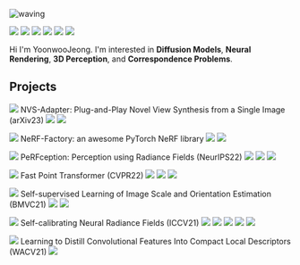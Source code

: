 ![waving](https://capsule-render.vercel.app/api?type=waving&height=200&text=Yoonwoo%20Jeong&fontAlign=60&fontAlignY=40&color=gradient)


<a href="https://yoonwooinfo.notion.site" target="_blank"><img src="https://img.shields.io/badge/Blog-black?style=plastic&logo=Medium&logoColor=#000000"/></a>
<a href="https://www.facebook.com/profile.php?id=100006918221839" target="_blank"><img src="https://img.shields.io/badge/Facebook-white?style=plastic&logo=Facebook&logoColor=#1877F2"/></a>
<a href="https://www.linkedin.com/in/yoonwoo-jeong-6994ab185/" target="_blank"><img src="https://img.shields.io/badge/LinkedIn-blue?style=plastic&logo=LinkedIn&logoColor=#0A66C2"/></a>
<a href="https://www.overleaf.com/read/xvqdfqfjpkyc" target="_blank"><img src="https://img.shields.io/badge/CurriculumVitae-green?style=plastic&logo=Overleaf&logoColor=#47A141"/></a>
<a href="mailto:﻿jyw123822@gmail.com" target="_blank"><img src="https://img.shields.io/badge/Mail-red?style=plastic&logo=Gmail&logoColor=white"/></a>
<a href="https://twitter.com/yoonwoojeong" target="_blank"><img src="https://img.shields.io/badge/Twitter-white?style=plastic&logo=Twitter&logoColor=skyblue"/></a>


Hi I'm YoonwooJeong. I'm interested in **Diffusion Models**, **Neural Rendering**, **3D Perception**, and **Correspondence Problems**. 
## Projects 

 <img src="https://img.shields.io/badge/1st%20Author-gold?style=plastic"/> NVS-Adapter: Plug-and-Play Novel View Synthesis from a Single Image (arXiv23) <a href="https://arxiv.org/abs/2312.07315" target="_blank"><img src="https://img.shields.io/badge/arXiv-skygreen?style=plastic&logo=arXiv&logoColor=yellow"/></a> <a href="https://postech-cvlab.github.io/nvsadapter/" target="_blank"><img src="https://img.shields.io/badge/Project%20Page-9cf?style=plastic&logo=GitBook&logoColor=#3884FF"/></a> 

 <img src="https://img.shields.io/badge/Project%20Leader-gold?style=plastic"/> NeRF-Factory: an awesome PyTorch NeRF library <a href="https://github.com/kakaobrain/NeRF-Factory" target="_blank"><img src="https://img.shields.io/badge/Code-black?style=plastic&logo=GitHub&logoColor=#181717"/></a> <a href="https://kakaobrain.github.io/NeRF-Factory/" target="_blank"><img src="https://img.shields.io/badge/Project%20Page-9cf?style=plastic&logo=GitBook&logoColor=#3884FF"/></a> 

 <img src="https://img.shields.io/badge/1st%20Author-gold?style=plastic"/> PeRFception: Perception using Radiance Fields (NeurIPS22) <a href="https://github.com/POSTECH-CVLab/PeRFception" target="_blank"><img src="https://img.shields.io/badge/Code-black?style=plastic&logo=GitHub&logoColor=#181717"/></a> <a href="https://openreview.net/pdf?id=MzaPEKHv-0J" target="_blank"><img src="https://img.shields.io/badge/arXiv-skygreen?style=plastic&logo=arXiv&logoColor=yellow"/></a> <a href="https://postech-cvlab.github.io/PeRFception/" target="_blank"><img src="https://img.shields.io/badge/Project%20Page-9cf?style=plastic&logo=GitBook&logoColor=#3884FF"/></a> 


 <img src="https://img.shields.io/badge/2nd%20Author-silver?style=plastic"/> Fast Point Transformer (CVPR22) <a href="https://github.com/POSTECH-CVLab/FastPointTransformer" target="_blank"><img src="https://img.shields.io/badge/Code-black?style=plastic&logo=GitHub&logoColor=#181717"/></a> <a href="https://arxiv.org/abs/2112.04702" target="_blank"><img src="https://img.shields.io/badge/arXiv-skygreen?style=plastic&logo=arXiv&logoColor=yellow"/></a> <a href="https://cvlab.postech.ac.kr/research/FPT/" target="_blank"><img src="https://img.shields.io/badge/Project%20Page-9cf?style=plastic&logo=GitBook&logoColor=#3884FF"/></a> 

<img src="https://img.shields.io/badge/2nd%20Author-silver?style=plastic"/>   Self-supervised Learning of Image Scale and Orientation Estimation (BMVC21) 
<a href="https://github.com/bluedream1121/self-sca-ori" target="_blank"><img src="https://img.shields.io/badge/Code-black?style=plastic&logo=GitHub&logoColor=#181717"/></a> 
<a href="https://arxiv.org/abs/2108.13826" target="_blank"><img src="https://img.shields.io/badge/arXiv-skygreen?style=plastic&logo=arXiv&logoColor=yellow"/></a> 

<img src="https://img.shields.io/badge/1st%20Author-gold?style=plastic"/>  Self-calibrating Neural Radiance Fields (ICCV21) 
<a href="https://github.com/POSTECH-CVLab/SCNeRF" target="_blank"><img src="https://img.shields.io/badge/Code-black?style=plastic&logo=GitHub&logoColor=#181717"/></a> 
<a href="https://arxiv.org/abs/2108.13826" target="_blank"><img src="https://img.shields.io/badge/arXiv-skygreen?style=plastic&logo=arXiv&logoColor=yellow"/></a> 
<a href="https://postech-cvlab.github.io/SCNeRF/" target="_blank"><img src="https://img.shields.io/badge/Project%20Page-9cf?style=plastic&logo=GitBook&logoColor=#3884FF"/></a> 
<a href="https://www.youtube.com/watch?v=wsjx6geduvk" target="_blank"><img src="https://img.shields.io/badge/Quick%20Intro-white?style=plastic&logo=YouTube&logoColor=red"/></a> 
<a href="https://www.youtube.com/watch?v=DDy2DYrW9G0" target="_blank"><img src="https://img.shields.io/badge/Full%20Video-white?style=plastic&logo=YouTube&logoColor=red"/></a> 

<img src="https://img.shields.io/badge/2nd%20Author-silver?style=plastic"/> Learning to Distill Convolutional Features Into Compact Local Descriptors (WACV21) <a href="https://openaccess.thecvf.com/content/WACV2021/papers/Lee_Learning_to_Distill_Convolutional_Features_Into_Compact_Local_Descriptors_WACV_2021_paper.pdf" target="_blank"><img src="https://img.shields.io/badge/arXiv-skygreen?style=plastic&logo=arXiv&logoColor=yellow"/></a> 
